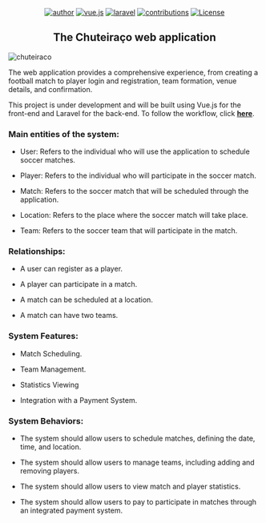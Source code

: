 <p align="center">
  <a href="https://www.linkedin.com/in/brunoopetri"><img src="https://img.shields.io/badge/authors-brunoopetri--marcust%C3%B9lio-red" alt="author"></a> 
  <a href="https://vuejs.org/"><img src="https://img.shields.io/badge/vue.js-3!-blue" alt="vue.js"></a>
  <a href="https://laravel.com/"><img src="https://img.shields.io/badge/laravel-10.X-blue" alt="laravel"></a>
  <a href="https://github.com/brunoopetri"><img src="https://img.shields.io/badge/contributions-welcome-brightgreen.svg?style=flat" alt="contributions"></a>
  <a href="https://opensource.org/license/mit/"><img src="https://img.shields.io/packagist/l/laravel/framework" alt="License"></a>
</p>


<h2 align="center">The Chuteiraço web application</h2>


 ![chuteiraco](https://github.com/brunoopetri/chuteiraco/assets/98756562/4eaa05f5-1efc-49c0-bee6-e6d57c9c4fec)


   The web application provides a comprehensive experience, from creating a football match to player login and registration, team formation, venue details, and confirmation.


   This project is under development and will be built using Vue.js for the front-end and Laravel for the back-end.
   To follow the workflow, click **[here](https://github.com/brunoopetri/chuteiraco/projects?query=is%3Aopen)**.


### Main entities of the system:

* User: Refers to the individual who will use the application to schedule soccer matches.

* Player: Refers to the individual who will participate in the soccer match.

* Match: Refers to the soccer match that will be scheduled through the application.

* Location: Refers to the place where the soccer match will take place.

* Team: Refers to the soccer team that will participate in the match.

### Relationships:

* A user can register as a player.

* A player can participate in a match.

* A match can be scheduled at a location.

* A match can have two teams.

### System Features:

* Match Scheduling.

* Team Management.

* Statistics Viewing

* Integration with a Payment System.

### System Behaviors:

* The system should allow users to schedule matches, defining the date, time, and location.
  
* The system should allow users to manage teams, including adding and removing players.
  
* The system should allow users to view match and player statistics.

* The system should allow users to pay to participate in matches through an integrated payment system.